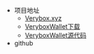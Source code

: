 
* 项目地址
  * [Verybox.xyz](https://www.Verybox.xyz)
  * [VeryboxWallet下载](https://VeryboxWallet.github.io)
  * [VeryboxWallet源代码](https://github.com/PRChain/veryboxwallet)
* github  